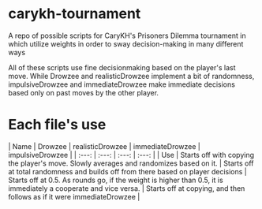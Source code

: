 # carykh-tournament
A repo of possible scripts for CaryKH's Prisoners Dilemma tournament in which utilize weights in order to sway decision-making in many different ways

All of these scripts use fine decisionmaking based on the player's last move. While Drowzee and realisticDrowzee implement a bit of randomness, impulsiveDrowzee and immediateDrowzee make immediate decisions based only on past moves by the other player.

# Each file's use
| Name | Drowzee | realisticDrowzee | immediateDrowzee | impulsiveDrowzee |
| :---: | :---: | :---: | :---: |
| Use | Starts off with copying the player's move. Slowly averages and randomizes based on it. | Starts off at total randomness and builds off from there based on player decisions | Starts off at 0.5. As rounds go, if the weight is higher than 0.5, it is immediately a cooperate and vice versa. | Starts off at copying, and then follows as if it were immediateDrowzee |
